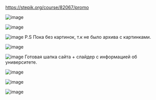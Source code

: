 
https://stepik.org/course/82067/promo




![image](https://user-images.githubusercontent.com/80594181/149304872-af728c46-3d64-4ccd-bfdf-9a299a443a99.png)


![image](https://user-images.githubusercontent.com/80594181/149305941-6a1b18c3-a233-4ca6-878a-53f77cc11279.png)


![image](https://user-images.githubusercontent.com/80594181/149307311-490a3fde-c555-4fc0-be80-00e2cf2bba4c.png)
P.S Пока без картинок, т.к не было архива с картинками.



![image](https://user-images.githubusercontent.com/80594181/149899735-652eefd7-4e8b-4ac1-a6b6-ad6ab7b6667d.png)


![image](https://user-images.githubusercontent.com/80594181/149926793-d491556e-582d-4a1b-9c7e-1e80bc49385c.png)
Готовая шапка сайта + слайдер с информацией об университете.


![image](https://user-images.githubusercontent.com/80594181/149927395-c73fe64a-db95-4b63-bbe0-9595cd569fc1.png)

![image](https://user-images.githubusercontent.com/80594181/150298826-3c0e9f9a-efa8-4a9d-a327-2bddf4b728ba.png)

![image](https://user-images.githubusercontent.com/80594181/150299850-d5133448-56d5-47d7-b8be-443d0e348344.png)

